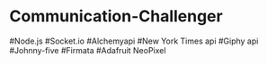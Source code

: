 # Communication-Challenger
#Node.js
#Socket.io
#Alchemyapi
#New York Times api
#Giphy api
#Johnny-five
#Firmata
#Adafruit NeoPixel

